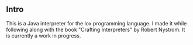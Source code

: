 ## Intro

This is a Java interpreter for the lox programming language. I made it while following along with the book "Crafting Interpreters" by Robert Nystrom. It is currently a work in progress.


